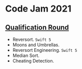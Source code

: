 # Code Jam 2021

## [Qualification Round](https://codingcompetitions.withgoogle.com/codejam/round/000000000043580a)
- Reversort. `Swift 5`
- Moons and Umbrellas.
- Reversort Engineering. `Swift 5`
- Median Sort.
- Cheating Detection.
